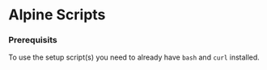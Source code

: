 # Alpine Scripts

### Prerequisits

To use the setup script(s) you need to already have `bash` and `curl` installed.


